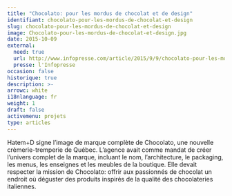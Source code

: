 ```yaml
---
title: "Chocolato: pour les mordus de chocolat et de design"
identifiant: chocolato-pour-les-mordus-de-chocolat-et-design
slug: chocolato-pour-les-mordus-de-chocolat-et-design
image: Chocolato-pour-les-mordus-de-chocolat-et-design.jpg
date: 2015-10-09
external:
  need: true
  url: http://www.infopresse.com/article/2015/9/9/chocolato-pour-les-mordus-de-chocolat-et-de-design
  presse: l'Infopresse
occasion: false
historique: true
description: >-
arrowc: white
i18nlanguage: fr
weight: 1
draft: false
activemenu: projets
type: articles
---
```

Hatem+D signe l’image de marque complète de Chocolato, une nouvelle crèmerie-tremperie de Québec.  L’agence avait comme mandat de créer l’univers complet de la marque, incluant le nom, l’architecture, le packaging, les menus, les enseignes et les meubles de la boutique. Elle devait respecter la mission de Chocolato: offrir aux passionnés de chocolat un endroit où déguster des produits inspirés de la qualité des chocolateries italiennes. 

